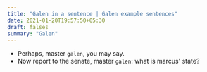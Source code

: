 ```yaml
---
title: "Galen in a sentence | Galen example sentences"
date: 2021-01-20T19:57:50+05:30
draft: falses
summary: "Galen"
---
```

- Perhaps, master `galen`, you may say.
- Now report to the senate, master `galen`: what is marcus' state?
                 

